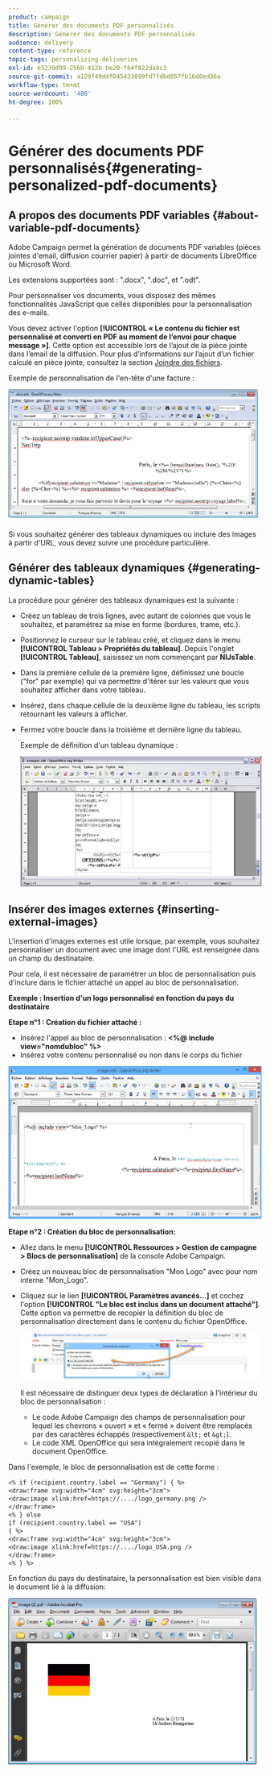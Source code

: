 ```yaml
---
product: campaign
title: Générer des documents PDF personnalisés
description: Générer des documents PDF personnalisés
audience: delivery
content-type: reference
topic-tags: personalizing-deliveries
exl-id: e5239d99-256b-412b-be20-f64f822da9c3
source-git-commit: a129f49d4f045433899fd7fdbd057fb16d0ed36a
workflow-type: tm+mt
source-wordcount: '480'
ht-degree: 100%

---
```


# Générer des documents PDF personnalisés{#generating-personalized-pdf-documents}

## A propos des documents PDF variables {#about-variable-pdf-documents}

Adobe Campaign permet la génération de documents PDF variables (pièces jointes d&#39;email, diffusion courrier papier) à partir de documents LibreOffice ou Microsoft Word.

Les extensions supportées sont : &quot;.docx&quot;, &quot;.doc&quot;, et &quot;.odt&quot;.

Pour personnaliser vos documents, vous disposez des mêmes fonctionnalités JavaScript que celles disponibles pour la personnalisation des e-mails.

Vous devez activer l&#39;option **[!UICONTROL « Le contenu du fichier est personnalisé et converti en PDF au moment de l’envoi pour chaque message »]**. Cette option est accessible lors de l’ajout de la pièce jointe dans l’email de la diffusion. Pour plus d’informations sur l’ajout d’un fichier calculé en pièce jointe, consultez la section [Joindre des fichiers](attaching-files.md).

Exemple de personnalisation de l&#39;en-tête d&#39;une facture :

![](assets/s_ncs_pdf_simple.png)

Si vous souhaitez générer des tableaux dynamiques ou inclure des images à partir d&#39;URL, vous devez suivre une procédure particulière.

## Générer des tableaux dynamiques {#generating-dynamic-tables}

La procédure pour générer des tableaux dynamiques est la suivante :

* Créez un tableau de trois lignes, avec autant de colonnes que vous le souhaitez, et paramétrez sa mise en forme (bordures, trame, etc.).
* Positionnez le curseur sur le tableau créé, et cliquez dans le menu **[!UICONTROL Tableau > Propriétés du tableau]**. Depuis l&#39;onglet **[!UICONTROL Tableau]**, saisissez un nom commençant par **NlJsTable**.
* Dans la première cellule de la première ligne, définissez une boucle (&quot;for&quot; par exemple) qui va permettre d&#39;itérer sur les valeurs que vous souhaitez afficher dans votre tableau.
* Insérez, dans chaque cellule de la deuxième ligne du tableau, les scripts retournant les valeurs à afficher.
* Fermez votre boucle dans la troisième et dernière ligne du tableau.

   Exemple de définition d&#39;un tableau dynamique :

   ![](assets/s_ncs_pdf_table.png)

## Insérer des images externes {#inserting-external-images}

L&#39;insertion d&#39;images externes est utile lorsque, par exemple, vous souhaitez personnaliser un document avec une image dont l&#39;URL est renseignée dans un champ du destinataire.

Pour cela, il est nécessaire de paramétrer un bloc de personnalisation puis d&#39;inclure dans le fichier attaché un appel au bloc de personnalisation.

**Exemple : Insertion d&#39;un logo personnalisé en fonction du pays du destinataire**

**Etape n°1 : Création du fichier attaché :**

* Insérez l&#39;appel au bloc de personnalisation : **&lt;%@ include view=&quot;nomdubloc&quot; %>**
* Insérez votre contenu personnalisé ou non dans le corps du fichier

![](assets/s_ncs_open_office_blocdeperso.png)

**Etape n°2 : Création du bloc de personnalisation:**

* Allez dans le menu **[!UICONTROL Ressources > Gestion de campagne > Blocs de personnalisation]** de la console Adobe Campaign.
* Créez un nouveau bloc de personnalisation &quot;Mon Logo&quot; avec pour nom interne &quot;Mon_Logo&quot;.
* Cliquez sur le lien **[!UICONTROL Paramètres avancés...]** et cochez l&#39;option **[!UICONTROL &quot;Le bloc est inclus dans un document attaché&quot;]**. Cette option va permettre de recopier la définition du bloc de personnalisation directement dans le contenu du fichier OpenOffice.

   ![](assets/s_ncs_pdf_bloc_option.png)

   Il est nécessaire de distinguer deux types de déclaration à l&#39;intérieur du bloc de personnalisation :

   * Le code Adobe Campaign des champs de personnalisation pour lequel les chevrons « ouvert » et « fermé » doivent être remplacés par des caractères échappés (respectivement `&lt;` et `&gt;`).
   * Le code XML OpenOffice qui sera intégralement recopié dans le document OpenOffice.

Dans l&#39;exemple, le bloc de personnalisation est de cette forme :

```
<% if (recipient.country.label == "Germany") { %>
<draw:frame svg:width="4cm" svg:height="3cm">
<draw:image xlink:href=https://..../logo_germany.png />
</draw:frame>
<% } else
if (recipient.country.label == "USA")
{ %>
<draw:frame svg:width="4cm" svg:height="3cm">
<draw:image xlink:href=https://..../logo_USA.png />
</draw:frame>
<% } %>
```

En fonction du pays du destinataire, la personnalisation est bien visible dans le document lié à la diffusion:

![](assets/s_ncs_pdf_result.png)
